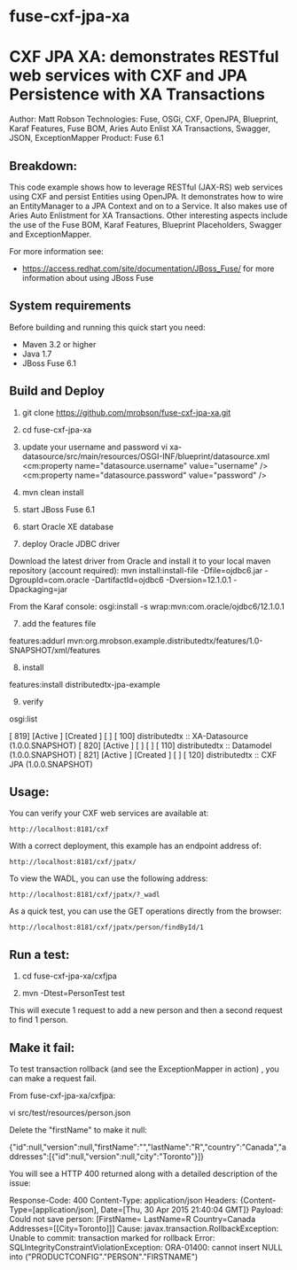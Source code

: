 ﻿# fuse-cxf-jpa-xa

CXF JPA XA: demonstrates RESTful web services with CXF and JPA Persistence with XA Transactions
===============================================
Author: Matt Robson
Technologies: Fuse, OSGi, CXF, OpenJPA, Blueprint, Karaf Features, Fuse BOM, Aries Auto Enlist XA Transactions, Swagger, JSON, ExceptionMapper
Product: Fuse 6.1 

Breakdown: 
-----------
This code example shows how to leverage RESTful (JAX-RS) web services using CXF and persist Entities using OpenJPA. It demonstrates how to wire an EntityManager to a JPA Context and on to a Service. It also makes use of Aries Auto Enlistment for XA Transactions.  Other interesting aspects include the use of the Fuse BOM, Karaf Features, Blueprint Placeholders, Swagger and  ExceptionMapper.

For more information see:

* <https://access.redhat.com/site/documentation/JBoss_Fuse/> for more information about using JBoss Fuse

System requirements
-------------------
Before building and running this quick start you need:

* Maven 3.2 or higher
* Java 1.7
* JBoss Fuse 6.1

Build and Deploy
-------------------------------

1. git clone https://github.com/mrobson/fuse-cxf-jpa-xa.git

2. cd fuse-cxf-jpa-xa

3. update your username and password
vi xa-datasource/src/main/resources/OSGI-INF/blueprint/datasource.xml
<cm:property name="datasource.username" value="username" />
<cm:property name="datasource.password" value="password" />

3. mvn clean install

4. start JBoss Fuse 6.1

5. start Oracle XE database

6. deploy Oracle JDBC driver

Download the latest driver from Oracle and install it to your local maven repository (account required):
mvn install:install-file -Dfile=ojdbc6.jar -DgroupId=com.oracle -DartifactId=ojdbc6 -Dversion=12.1.0.1 -Dpackaging=jar

From the Karaf console:
osgi:install -s wrap:mvn:com.oracle/ojdbc6/12.1.0.1

7. add the features file

features:addurl mvn:org.mrobson.example.distributedtx/features/1.0-SNAPSHOT/xml/features

8. install

features:install distributedtx-jpa-example

9. verify

osgi:list

[ 819] [Active     ] [Created     ] [       ] [  100] distributedtx :: XA-Datasource (1.0.0.SNAPSHOT)
[ 820] [Active     ] [            ] [       ] [  110] distributedtx :: Datamodel (1.0.0.SNAPSHOT)
[ 821] [Active     ] [Created     ] [       ] [  120] distributedtx :: CXF JPA (1.0.0.SNAPSHOT)

Usage:
------

You can verify your CXF web services are available at:

	http://localhost:8181/cxf

With a correct deployment, this example has an endpoint address of:

	http://localhost:8181/cxf/jpatx/

To view the WADL, you can use the following address:

	http://localhost:8181/cxf/jpatx/?_wadl

As a quick test, you can use the GET operations directly from the browser:

	http://localhost:8181/cxf/jpatx/person/findById/1

Run a test:
-----------

1. cd fuse-cxf-jpa-xa/cxfjpa

2. mvn -Dtest=PersonTest test

This will execute 1 request to add a new person and then a second request to find 1 person.

Make it fail:
-------------

To test transaction rollback (and see the ExceptionMapper in action) , you can make a request fail.

From fuse-cxf-jpa-xa/cxfjpa:

vi src/test/resources/person.json

Delete the "firstName" to make it null:

{"id":null,"version":null,"firstName":"","lastName":"R","country":"Canada","addresses":[{"id":null,"version":null,"city":"Toronto"}]}

You will see a HTTP 400 returned along with a detailed description of the issue:

Response-Code: 400
Content-Type: application/json
Headers: {Content-Type=[application/json], Date=[Thu, 30 Apr 2015 21:40:04 GMT]}
Payload: Could not save person: [FirstName= LastName=R Country=Canada Addresses=[[City=Toronto]]] Cause: javax.transaction.RollbackException: Unable to commit: transaction marked for rollback Error: SQLIntegrityConstraintViolationException: ORA-01400: cannot insert NULL into ("PRODUCTCONFIG"."PERSON"."FIRSTNAME")

